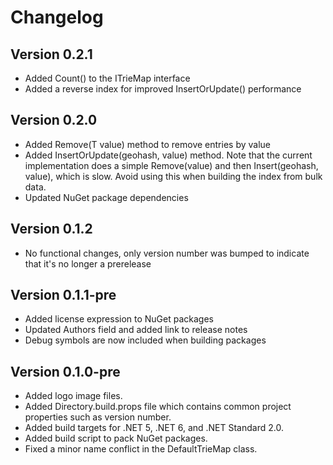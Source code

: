# Changelog

## Version 0.2.1 
* Added Count() to the ITrieMap interface
* Added a reverse index for improved InsertOrUpdate() performance

## Version 0.2.0
* Added Remove(T value) method to remove entries by value
* Added InsertOrUpdate(geohash, value) method. Note that the current implementation does a simple Remove(value) and then Insert(geohash, value), which is slow. Avoid using this when building the index from bulk data.
* Updated NuGet package dependencies

## Version 0.1.2
* No functional changes, only version number was bumped to indicate that it's no longer a prerelease

## Version 0.1.1-pre
* Added license expression to NuGet packages
* Updated Authors field and added link to release notes
* Debug symbols are now included when building packages

## Version 0.1.0-pre
* Added logo image files.
* Added Directory.build.props file which contains common project properties such as version number.
* Added build targets for .NET 5, .NET 6, and .NET Standard 2.0.
* Added build script to pack NuGet packages.
* Fixed a minor name conflict in the DefaultTrieMap class.

